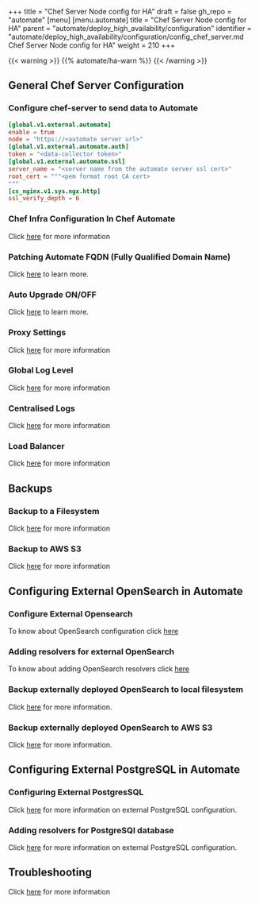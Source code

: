 +++
title = "Chef Server Node config for HA"
draft = false
gh_repo = "automate"
[menu]
  [menu.automate]
    title = "Chef Server Node config for HA"
    parent = "automate/deploy_high_availability/configuration"
    identifier = "automate/deploy_high_availability/configuration/config_chef_server.md Chef Server Node config for HA"
    weight = 210
+++

{{< warning >}}
{{% automate/ha-warn %}}
{{< /warning >}}

## General Chef Server Configuration

### Configure chef-server to send data to Automate

```toml
[global.v1.external.automate]
enable = true
node = "https://<automate server url>"
[global.v1.external.automate.auth]
token = "<data-collector token>"
[global.v1.external.automate.ssl]
server_name = "<server name from the automate server ssl cert>"
root_cert = """<pem format root CA cert>
"""
[cs_nginx.v1.sys.ngx.http]
ssl_verify_depth = 6
```

### Chef Infra Configuration In Chef Automate

Click [here](/automate/chef_infra_in_chef_automate) for more information

### Patching Automate FQDN (Fully Qualified Domain Name)

Click [here](/automate/configuration/#chef-automate-fqdn) to learn more.

### Auto Upgrade ON/OFF

Click [here](/automate/configuration/#upgrade-strategy) to learn more.

### Proxy Settings

Click [here](/automate/configuration/#proxy-settings) for more information

### Global Log Level

Click [here](/automate/configuration/#global-log-level) for more information

### Centralised Logs

Click [here](/automate/centralizing_log/) for more information

### Load Balancer
Click [here](/automate/configuration/#load-balancer) for more information

## Backups

### Backup to a Filesystem

Click [here](/automate/backup/#backup-to-a-filesystem) for more information

### Backup to AWS S3

Click [here](/automate/backup/#backup-to-aws-s3) for more information

## Configuring External OpenSearch in Automate

### Configure External Opensearch

To know about OpenSearch configuration click [here](automate/install/#configuring-external-opensearch)

### Adding resolvers for external OpenSearch
To know about adding OpenSearch resolvers click [here](automate/install/#adding-resolvers-for-opensearch)

### Backup externally deployed OpenSearch to local filesystem

Click [here](automate/install/#backup-externally-deployed-opensearch-to-local-filesystem) for more information.

### Backup externally deployed OpenSearch to AWS S3

Click [here](automate/install/#backup-externally-deployed-opensearch-to-aws-s3) for more information.

## Configuring External PostgreSQL in Automate

### Configuring External PostgresSQL

Click [here](automate/install/#configuring-an-external-postgresql-database) for more information on external PostgreSQL configuration.

### Adding resolvers for PostgreSQl database

Click [here](automate/install/#adding-resolvers-for-postgresql-database) for more information on external PostgreSQL configuration.

## Troubleshooting

Click [here](/automate/configuration/#troubleshooting) for more information